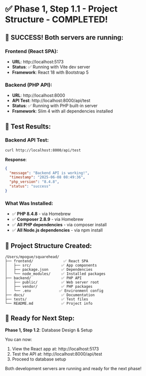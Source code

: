 # ✅ Phase 1, Step 1.1 - Project Structure - COMPLETED!

## 🎉 SUCCESS! Both servers are running:

### Frontend (React SPA):
- **URL**: http://localhost:5173
- **Status**: ✅ Running with Vite dev server
- **Framework**: React 18 with Bootstrap 5

### Backend (PHP API):
- **URL**: http://localhost:8000
- **API Test**: http://localhost:8000/api/test
- **Status**: ✅ Running with PHP built-in server
- **Framework**: Slim 4 with all dependencies installed

## 🧪 Test Results:

### Backend API Test:
```bash
curl http://localhost:8000/api/test
```
**Response**:
```json
{
  "message": "Backend API is working!",
  "timestamp": "2025-06-08 08:49:36", 
  "php_version": "8.4.8",
  "status": "success"
}
```

### What Was Installed:
- ✅ **PHP 8.4.8** - via Homebrew
- ✅ **Composer 2.8.9** - via Homebrew  
- ✅ **All PHP dependencies** - via composer install
- ✅ **All Node.js dependencies** - via npm install

## 📁 Project Structure Created:
```
/Users/mpogue/squarehead/
├── frontend/              ✅ React SPA
│   ├── src/              ✅ App components
│   ├── package.json      ✅ Dependencies
│   └── node_modules/     ✅ Installed packages
├── backend/              ✅ PHP API
│   ├── public/           ✅ Web server root
│   ├── vendor/           ✅ PHP packages
│   └── .env             ✅ Environment config
├── docs/                 ✅ Documentation
├── tests/                ✅ Test files
└── README.md             ✅ Project info
```

## 🚀 Ready for Next Step:

**Phase 1, Step 1.2**: Database Design & Setup

You can now:
1. View the React app at: http://localhost:5173
2. Test the API at: http://localhost:8000/api/test
3. Proceed to database setup

Both development servers are running and ready for the next phase!
